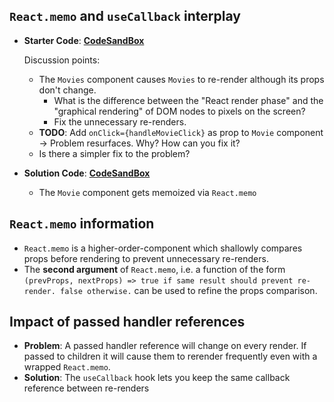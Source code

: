 ## `React.memo` and `useCallback` interplay

- **Starter Code**: [**CodeSandBox**](https://codesandbox.io/s/react-memo-and-usecallback-start-mc6jnc)

  Discussion points:

  - The `Movies` component causes `Movies` to re-render although its props don't change.
    - What is the difference between the "React render phase" and the "graphical rendering" of DOM nodes to pixels on the screen?
    - Fix the unnecessary re-renders.
  - **TODO**: Add `onClick={handleMovieClick}` as prop to `Movie` component -> Problem resurfaces. Why? How can you fix it?
  - Is there a simpler fix to the problem?

- **Solution Code**: [**CodeSandBox**](https://codesandbox.io/s/react-memo-and-usecallback-s9xv5?file=/src/components/Movies.tsx) 
  - The `Movie` component gets memoized via `React.memo`

## `React.memo` information

- `React.memo` is a higher-order-component which shallowly compares props before rendering to prevent unnecessary re-renders. 
- The **second argument** of `React.memo`, i.e. a function of the form `(prevProps, nextProps) => true if same result should prevent re-render. false otherwise.` can be used to refine the props comparison.

## Impact of passed handler references

- **Problem**: A passed handler reference will change on every render. If passed to children it will cause them to rerender frequently even with a wrapped `React.memo`.
- **Solution**: The `useCallback` hook lets you keep the same callback reference between re-renders
